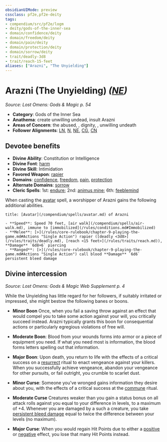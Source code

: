 ```yaml
---
obsidianUIMode: preview
cssclass: pf2e,pf2e-deity
tags:
- compendium/src/pf2e/logm
- deity/gods-of-the-inner-sea
- domain/confidence/deity
- domain/freedom/deity
- domain/pain/deity
- domain/protection/deity
- domain/sorrow/deity
- trait/deadly-3d8
- trait/reach-15-feet
aliases: ["Arazni", "The Unyielding"]
---
```

# Arazni (The Unyielding) *([NE](/rules/traits/neutral-evil-b1.md))*  
*Source: Lost Omens: Gods & Magic p. 54*  

- **Category**: Gods of the Inner Sea
- **Anathema**: create unwilling undead, insult Arazni
- **Areas of Concern**: the abused, , dignity, , unwilling undeath
- **Follower Alignments**: [LN](/rules/traits/lawful-neutral-b1.md), [N](/rules/traits/neutral-b1.md), [NE](/rules/traits/neutral-evil-b1.md), [CG](/rules/traits/chaotic-good-b1.md), [CN](/rules/traits/chaotic-neutral-b1.md)

## Devotee benefits

- **Divine Ability**: Constitution or Intelligence
- **Divine Font**: [harm](/compendium/spells/harm.md)
- **Divine Skill**: Intimidation
- **Favored Weapon**: [rapier](/compendium/equipment/items/rapier.md)
- **Domains**: [confidence](/compendium/setting/domains.md#Confidence), [freedom](/compendium/setting/domains.md#Freedom), [pain](/compendium/setting/domains.md#Pain), [protection](/compendium/setting/domains.md#Protection)
- **Alternate Domains**: [sorrow](/compendium/setting/domains.md#Sorrow)
- **Cleric Spells**: 1st: [endure](/compendium/spells/endure-logm.md); 2nd: [animus mine](/compendium/spells/animus-mine-logm.md); 6th: [feeblemind](/compendium/spells/feeblemind.md)

When casting the [avatar](/compendium/spells/avatar.md) spell, a worshipper of Arazni gains the following additional abilities.

```ad-embed-avatar
title: [Avatar](/compendium/spells/avatar.md) of Arazni

- **Speed**: Speed 70 feet, [air walk](/compendium/spells/air-walk.md), immune to [immobilized](/rules/conditions.md#Immobilized)
- **Melee**: [>](/rules/core-rulebook/chapter-9-playing-the-game.md#Actions "Single Action") rapier ([deadly <3d8>](/rules/traits/deadly.md), [reach <15 feet>](/rules/traits/reach.md)), **Damage** `6d8+6` piercing
- **Ranged**: [>](/rules/core-rulebook/chapter-9-playing-the-game.md#Actions "Single Action") call blood **Damage** `6d6` persistent bleed damage
```

## Divine intercession
*Source: Lost Omens: Gods & Magic Web Supplement p. 4*

While the Unyielding has little regard for her followers, if suitably irritated or impressed, she might bestow the following banes or boons.

- **Minor Boon** Once, when you fail a saving throw against an effect that would compel you to take some action against your will, you critically succeed instead. Arazni typically grants this boon for consequential actions or particularly egregious violations of free will.
- **Moderate Boon**: Blood from your wounds forms into armor or a piece of equipment you need. If what you need most is information, the blood forms letters spelling out that information.
- **Major Boon**: Upon death, you return to life with the effects of a critical success on a [resurrect](/compendium/spells/rituals/resurrect.md) ritual to enact vengeance against your killers. When you successfully achieve vengeance, abandon your vengeance for other pursuits, or fail outright, you crumble to scarlet dust.

- **Minor Curse**: Someone you've wronged gains information they desire about you, with the effects of a critical success at the [commune](/compendium/spells/rituals/commune.md) ritual.
- **Moderate Curse** Creatures weaker than you gain a status bonus on all attack rolls against you equal to your difference in levels, to a maximum of +4. Whenever you are damaged by a such a creature, you take [persistent bleed damage](/rules/conditions.md#Persistent%20Damage) equal to twice the difference between your levels (no maximum).
- **Major Curse**: When you would regain Hit Points due to either a [positive](/rules/traits/positive.md) or [negative](/rules/traits/negative.md) effect, you lose that many Hit Points instead.